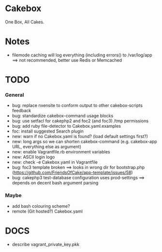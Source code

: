 Cakebox
=======

One Box, All Cakes.

# Notes

- filemode caching will log everything (including errors() to /var/log/app ==> not recommended, better use Redis or Memcached

# TODO

### General

- bug: replace nxensite to conform output to other cakebox-scripts feedback
- bug: standardize cakebox-command usage blocks
- bug: use setfacl for cakephp2 and foc2 (and foc3) /tmp permissions
- bug: add ruby file-detector to Cakebox.yaml.examples
- foc: install suggested Search plugin
- new: warn if no Cakebox.yaml is found? (load default settings first?)
- new: long args so we can shorten cakebox-command (e.g. cakebox-app URL, everything else as argument)
- new: enable Vagrantfile.rb environment variables
- new: ASCII login logo
- new: check -e Cakebox.yaml in Vagrantfile
- bug: foc3 template broken ==> looks in wrong dir for bootstrap.php (https://github.com/FriendsOfCake/app-template/issues/58)
- bug: cakephp3 test-database configuration uses prod-settings ==> depends on decent bash argument parsing

### Maybe
- add bash colouring scheme?
- remote (Git hosted?) Cakebox.yaml

# DOCS
- describe vagrant_private_key.pkk
